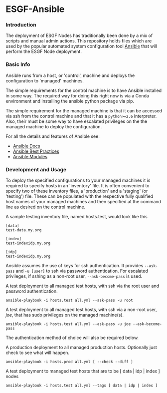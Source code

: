 # ESGF-Ansible

### Introduction

The deployment of ESGF Nodes has traditionally been done by a mix of scripts and manual admin actions. This repository holds files which are used by the popular automated system configuration tool [Ansible](https://www.ansible.com/) that will perform the ESGF Node deployment.

### Basic Info

Ansible runs from a host, or 'control', machine and deploys the configuration to 'managed' machines. 

The simple requirements for the control machine is to have Ansible installed in some way. The required way for doing this right now is via a Conda environment and installing the ansible python package via pip. 

The simple requirement for the managed machine is that it can be accessed via ssh from the control machine and that it has a `python>=2.6` interpreter. Also, their must be some way to have escalated privileges on the the managed machine to deploy the configuration.

For all the details and features of Ansible see:
- [Ansible Docs](https://docs.ansible.com/)
- [Ansible Best Practices](https://docs.ansible.com/ansible/latest/user_guide/playbooks_best_practices.html)
- [Ansible Modules](https://docs.ansible.com/ansible/latest/modules/modules_by_category.html)

### Development and Usage

To deploy the specified configurations to your managed machines it is required to specify hosts in an 'inventory' file. It is often convenient to specify two of these inventory files, a 'production' and a 'staging' (or 'testing') file. These can be populated with the respective fully qualified host names of your managed machines and then specified at the command line as desired on the control machine.

A sample testing inventory file, named hosts.test, would look like this
```
[data]
test-data.my.org

[index]
test-indexidp.my.org

[idp]
test-indexidp.my.org
```

Ansible assumes the use of keys for ssh authentication. It provides `--ask-pass` and `-u [user]` to ssh via password authentication. For escalated privileges, if sshing as a non-root user, `--ask-become-pass` is used.

A test deployment to all managed test hosts, with ssh via the root user and password authentication.
```
ansible-playbook -i hosts.test all.yml --ask-pass -u root
```

A test deployment to all managed test hosts, with ssh via a non-root user, *joe*, that has sudo privileges on the managed machine(s).
```
ansible-playbook -i hosts.test all.yml --ask-pass -u joe --ask-become-pass
```

The authentication method of choice will also be required below.

A production deployment to all managed production hosts. Optionally just check to see what will happen.
```
ansible-playbook -i hosts.prod all.yml [ --check --diff ]
```

A test deployment to managed test hosts that are to be \[ data | idp | index \] nodes
```
ansible-playbook -i hosts.test all.yml --tags [ data | idp | index ]
```